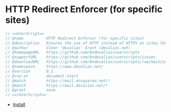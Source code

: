 # HTTP Redirect Enforcer (for specific sites)

```javascript
// ==UserScript==
// @name          HTTP Redirect Enforcer (for specific sites)
// @description   Ensures the use of HTTP instead of HTTPS on sites that normally redirect via HTTP
// @author        Glenn 'devalias' Grant (devalias.net)
// @homepageURL   https://github.com/0xdevalias/userscripts
// @supportURL    https://github.com/0xdevalias/userscripts/issues
// @downloadURL   https://github.com/0xdevalias/userscripts/raw/main/userscripts/http-redirect-enforcer/http-redirect-enforcer.user.js
// @namespace     https://www.devalias.net/
// @version       0.1
// @run-at        document-start
// @match         https://mail.ensquared.net/*
// @match         https://mail.devalias.net/*
// @grant         none
// ==/UserScript==
```

- [Install](https://github.com/0xdevalias/userscripts/raw/main/userscripts/http-redirect-enforcer/http-redirect-enforcer.user.js)
